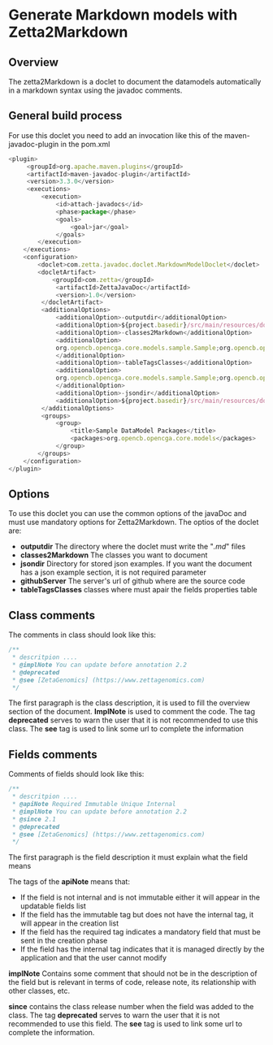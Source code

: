 # Generate Markdown models with Zetta2Markdown

## Overview

The zetta2Markdown is a doclet to document the datamodels automatically in a markdown syntax using the javadoc comments.

## General build process

For use this doclet you need to add an invocation like this of the maven-javadoc-plugin in the pom.xml

```javascript
<plugin>  
	 <groupId>org.apache.maven.plugins</groupId>  
	 <artifactId>maven-javadoc-plugin</artifactId>  
	 <version>3.3.0</version>  
	 <executions> 
		 <execution> 
			 <id>attach-javadocs</id>
			 <phase>package</phase>  
			 <goals> 
				 <goal>jar</goal>  
			 </goals> 
		</execution> 
	</executions> 
	<configuration> 
		<doclet>com.zetta.javadoc.doclet.MarkdownModelDoclet</doclet>  
		<docletArtifact> 
			<groupId>com.zetta</groupId>  
			 <artifactId>ZettaJavaDoc</artifactId>  
			 <version>1.0</version>  
		 </docletArtifact> 
		 <additionalOptions> 
			 <additionalOption>-outputdir</additionalOption>  
			 <additionalOption>${project.basedir}/src/main/resources/doc</additionalOption>  
			 <additionalOption>-classes2Markdown</additionalOption>  
			 <additionalOption>
			 org.opencb.opencga.core.models.sample.Sample;org.opencb.opencga.core.models.sample.SampleCollection
			 </additionalOption>  
			 <additionalOption>-tableTagsClasses</additionalOption>  
			 <additionalOption>
			 org.opencb.opencga.core.models.sample.Sample;org.opencb.opencga.core.models.sample.SampleCollection
			 </additionalOption>  
			 <additionalOption>-jsondir</additionalOption>  
			 <additionalOption>${project.basedir}/src/main/resources/doc/json</additionalOption>  
		 </additionalOptions> 
		 <groups> 
			 <group>
				 <title>Sample DataModel Packages</title>
				 <packages>org.opencb.opencga.core.models</packages>  
			 </group> 
		</groups> 
	</configuration>
</plugin>
```

## Options

To use this doclet you can use the common options of the javaDoc and must use mandatory options for Zetta2Markdown. The optios of the doclet
are:

- **outputdir** The directory where the doclet must write the "*.md*" files
- **classes2Markdown** The classes you want to document
- **jsondir** Directory for stored json examples. If you want the document has a json example section, it is not required parameter
- **githubServer** The server's url of github where are the source code
- **tableTagsClasses** classes where must apair the fields properties table

## Class comments

The comments in class should look like this:

```javascript
/**  
 * descritpion .... 
 * @implNote You can update before annotation 2.2  
 * @deprecated  
 * @see [ZetaGenomics] (https://www.zettagenomics.com)  
 */
```

The first paragraph is the class description, it is used to fill the overview section of the document.
**ImplNote** is used to comment the code. The tag **deprecated** serves to warn the user that it is not recommended to use this class.
The **see** tag is used to link some url to complete the information

## Fields comments

Comments of fields should look like this:

```javascript
/**  
 * descritpion .... 
 * @apiNote Required Immutable Unique Internal
 * @implNote You can update before annotation 2.2  
 * @since 2.1  
 * @deprecated  
 * @see [ZetaGenomics] (https://www.zettagenomics.com)  
 */
```

The first paragraph is the field description it must explain what the field means

The tags of the **apiNote** means that:

* If the field is not internal and is not immutable either it will appear in the updatable fields list
* If the field has the immutable tag but does not have the internal tag, it will appear in the creation list
* If the field has the required tag indicates a mandatory field that must be sent in the creation phase
* If the field has the internal tag indicates that it is managed directly by the application and that the user cannot modify

**implNote** Contains some comment that should not be in the description of the field but is relevant in terms of code, release note, its
relationship with other classes, etc.

**since** contains the class release number when the field was added to the class. The tag **deprecated** serves to warn the user that it is
not recommended to use this field. The **see** tag is used to link some url to complete the information.